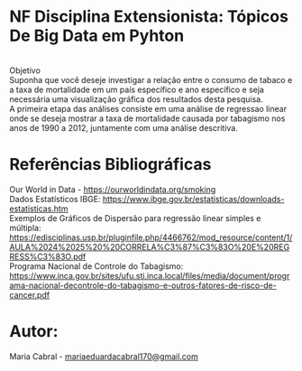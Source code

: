 # NF Disciplina Extensionista: Tópicos De Big Data em Pyhton

<br> Objetivo <br>
Suponha que você deseje investigar a relação entre o consumo de tabaco e a taxa de mortalidade em um país específico e ano específico e seja necessária uma visualização gráfica dos resultados desta pesquisa.<br>
A primeira etapa das análises consiste em uma análise de regressao linear onde se deseja mostrar a taxa de mortalidade causada por tabagismo nos anos de 1990 a 2012, juntamente com uma análise descritiva.

# Referências Bibliográficas
Our World in Data - https://ourworldindata.org/smoking<br>
Dados Estatísticos IBGE: https://www.ibge.gov.br/estatisticas/downloads-estatisticas.htm<br>
Exemplos de Gráficos de Dispersão para regressão linear simples e múltipla: https://edisciplinas.usp.br/pluginfile.php/4466762/mod_resource/content/1/AULA%2024%2025%20%20CORRELA%C3%87%C3%83O%20E%20REGRESS%C3%83O.pdf<br>
Programa Nacional de Controle do Tabagismo: https://www.inca.gov.br/sites/ufu.sti.inca.local/files/media/document/programa-nacional-decontrole-do-tabagismo-e-outros-fatores-de-risco-de-cancer.pdf<br>

 
# Autor:
Maria Cabral - mariaeduardacabral170@gmail.com
